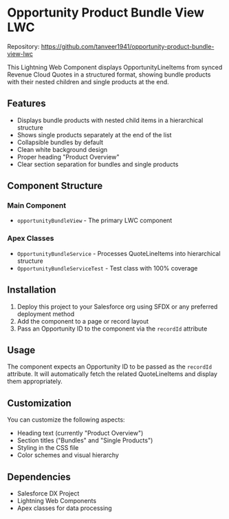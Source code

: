 # Opportunity Product Bundle View LWC

Repository: https://github.com/tanveer1941/opportunity-product-bundle-view-lwc

This Lightning Web Component displays OpportunityLineItems from synced Revenue Cloud Quotes in a structured format, showing bundle products with their nested children and single products at the end.

## Features

- Displays bundle products with nested child items in a hierarchical structure
- Shows single products separately at the end of the list
- Collapsible bundles by default
- Clean white background design
- Proper heading "Product Overview"
- Clear section separation for bundles and single products

## Component Structure

### Main Component
- `opportunityBundleView` - The primary LWC component

### Apex Classes
- `OpportunityBundleService` - Processes QuoteLineItems into hierarchical structure
- `OpportunityBundleServiceTest` - Test class with 100% coverage

## Installation

1. Deploy this project to your Salesforce org using SFDX or any preferred deployment method
2. Add the component to a page or record layout
3. Pass an Opportunity ID to the component via the `recordId` attribute

## Usage

The component expects an Opportunity ID to be passed as the `recordId` attribute. It will automatically fetch the related QuoteLineItems and display them appropriately.

## Customization

You can customize the following aspects:
- Heading text (currently "Product Overview")
- Section titles ("Bundles" and "Single Products")
- Styling in the CSS file
- Color schemes and visual hierarchy

## Dependencies

- Salesforce DX Project
- Lightning Web Components
- Apex classes for data processing
